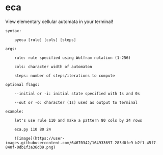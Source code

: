 # eca
View elementary cellular automata in your terminal!

    syntax:
        
        pyeca [rule] [cols] [steps]
        
    args:
        
        rule: rule specified using Wolfram notation (1-256)
        
        cols: character width of automaton
        
        steps: number of steps/iterations to compute
        
    optional flags:
    
        --initial or -i: initial state specified with 1s and 0s
        
        --out or -o: character (1s) used as output to terminal
        
    example:
    
        let's use rule 110 and make a pattern 80 cols by 24 rows
        
        eca.py 110 80 24
        
        ![image](https://user-images.githubusercontent.com/64670342/164933697-283d0fe9-b2f1-45f7-840f-0db1f3a36d39.png)

